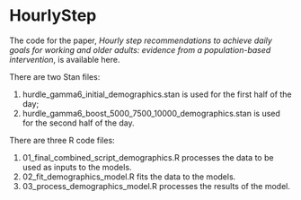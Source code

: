 # HourlyStep

The code for the paper, *Hourly step recommendations to achieve daily goals for working and older adults: evidence from a population-based intervention*, is available here.

There are two Stan files: 
  1. hurdle_gamma6_initial_demographics.stan is used for the first half of the day;
  2. hurdle_gamma6_boost_5000_7500_10000_demographics.stan is used for the second half of the day.

There are three R code files:
  1. 01_final_combined_script_demographics.R processes the data to be used as inputs to the models.
  2. 02_fit_demographics_model.R fits the data to the models.
  3. 03_process_demographics_model.R processes the results of the model.
